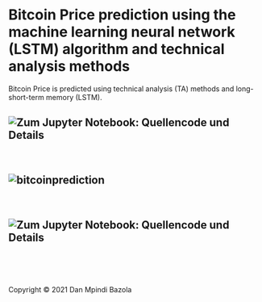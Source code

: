 # Bitcoin Price prediction using the machine learning neural network (LSTM) algorithm and technical analysis methods
 Bitcoin Price is predicted using technical analysis (TA) methods and long-short-term memory (LSTM).
<br>


## ![Zum Jupyter Notebook: Quellencode und Details](https://github.com/DanBzl/Bitcoin-Price-prediction-using-the-machine-learning-neural-network--LSTM--algorithm/blob/main/Bitcoin%20Price%20prediction%20using%20the%20machine%20learning%20neural%20network%20(LSTM)%20algorithm%20and%20technical%20analysis%20(TA)%20methods.ipynb "Zum Jupyter Notebook: Quellencode und Details")

<br>

## ![bitcoinprediction](https://raw.githubusercontent.com/DanBzl/Bitcoin-Price-prediction-using-the-machine-learning-neural-network--LSTM--algorithm/main/bitcoinprediction.png?token=AE7AYK4DPH5ZD3ZMG6JR5DLAK7L6I "bitcoinprediction")

<br>

## ![Zum Jupyter Notebook: Quellencode und Details](https://github.com/DanBzl/Bitcoin-Price-prediction-using-the-machine-learning-neural-network--LSTM--algorithm/blob/main/Bitcoin%20Price%20prediction%20using%20the%20machine%20learning%20neural%20network%20(LSTM)%20algorithm%20and%20technical%20analysis%20(TA)%20methods.ipynb "Zum Jupyter Notebook: Quellencode und Details")

<br>
<br>
<br>



Copyright © 2021 Dan Mpindi Bazola

